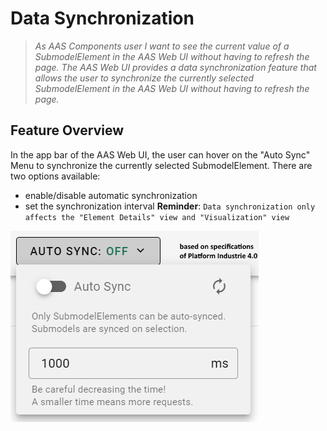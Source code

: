 # Data Synchronization

>*As AAS Components user*
>*I want to see the current value of a SubmodelElement in the AAS Web UI without having to refresh the page.*
>*The AAS Web UI provides a data synchronization feature that allows the user to synchronize the currently selected SubmodelElement in the AAS Web UI without having to refresh the page.*

## Feature Overview
In the app bar of the AAS Web UI, the user can hover on the "Auto Sync" Menu to synchronize the currently selected SubmodelElement. There are two options available:

* enable/disable automatic synchronization
* set the synchronization interval
**Reminder**: `Data synchronization only affects the "Element Details" view and "Visualization" view`

![Snackbar](./images/Auto_Sync.png)